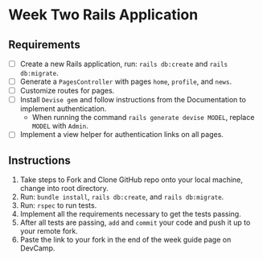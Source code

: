 # Week Two Rails Application

## Requirements

* [ ] Create a new Rails application, run: `rails db:create` and `rails db:migrate`.
* [ ] Generate a `PagesController` with pages `home`, `profile`, and `news`.
* [ ] Customize routes for pages.
* [ ] Install `Devise gem` and follow instructions from the Documentation to implement authentication.
  - When running the command `rails generate devise MODEL`, replace `MODEL` with `Admin`.      
* [ ] Implement a view helper for authentication links on all pages.

## Instructions

1. Take steps to Fork and Clone GitHub repo onto your local machine, change into root directory.
2. Run: `bundle install`, `rails db:create`, and `rails db:migrate`.
3. Run: `rspec` to run tests.
4. Implement all the requirements necessary to get the tests passing.
5. After all tests are passing, `add` and `commit` your code and push it up to your remote fork.
6. Paste the link to your fork in the end of the week guide page on DevCamp.
